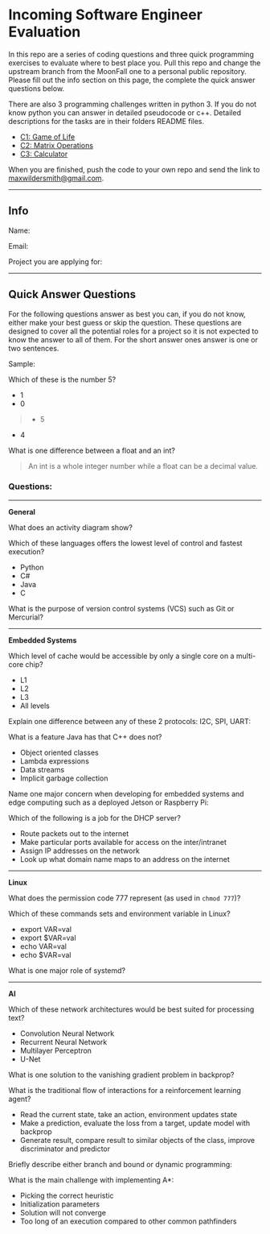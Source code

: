 # Incoming Software Engineer Evaluation

In this repo are a series of coding questions and three quick programming exercises to evaluate where to best place you. Pull this repo and change the upstream branch from the MoonFall one to a personal public repository. Please fill out the info section on this page, the complete the quick answer questions below. 

There are also 3 programming challenges written in python 3. If you do not know python you can answer in detailed pseudocode or c++. Detailed descriptions for the tasks are in their folders README files. 

 - [C1: Game of Life](C1/README.md)
 - [C2: Matrix Operations](C2/README.md)
 - [C3: Calculator](C3/README.md)

When you are finished, push the code to your own repo and send the link to maxwildersmith@gmail.com.

---
## Info

Name: 

Email:

Project you are applying for:


---
## Quick Answer Questions
For the following questions answer as best you can, if you do not know, either make your best guess or skip the question. These questions are designed to cover all the potential roles for a project so it is not expected to know the answer to all of them. For the short answer ones answer is one or two sentences.

Sample:

Which of these is the number 5?
 - 1
 - 0
> - 5
 - 4

What is one difference between a float and an int?

> An int is a whole integer number while a float can be a decimal value.

### Questions:
---

**General**

What does an activity diagram show?


Which of these languages offers the lowest level of control and fastest execution?
 - Python
 - C#
 - Java
 - C


What is the purpose of version control systems (VCS) such as Git or Mercurial?

---
**Embedded Systems**

Which level of cache would be accessible by only a single core on a multi-core chip?
 - L1
 - L2
 - L3
 - All levels


Explain one difference between any of these 2 protocols: I2C, SPI, UART:


What is a feature Java has that C++ does not?
 - Object oriented classes
 - Lambda expressions
 - Data streams
 - Implicit garbage collection


Name one major concern when developing for embedded systems and edge computing such as a deployed Jetson or Raspberry Pi:


Which of the following is a job for the DHCP server?
 - Route packets out to the internet
 - Make particular ports available for access on the inter/intranet
 - Assign IP addresses on the network
 - Look up what domain name maps to an address on the internet

---
**Linux**

What does the permission code 777 represent (as used in `chmod 777`)?


Which of these commands sets and environment variable in Linux? 
 - export VAR=val
 - export $VAR=val 
 - echo VAR=val
 - echo $VAR=val


What is one major role of systemd?


---
**AI**

Which of these network architectures would be best suited for processing text?
 - Convolution Neural Network
 - Recurrent Neural Network
 - Multilayer Perceptron
 - U-Net


What is one solution to the vanishing gradient problem in backprop?


What is the traditional flow of interactions for a reinforcement learning agent?
 - Read the current state, take an action, environment updates state
 - Make a prediction, evaluate the loss from a target, update model with backprop
 - Generate result, compare result to similar objects of the class, improve discriminator and predictor


Briefly describe either branch and bound or dynamic programming:


What is the main challenge with implementing A*:
 - Picking the correct heuristic
 - Initialization parameters
 - Solution will not converge
 - Too long of an execution compared to other common pathfinders
